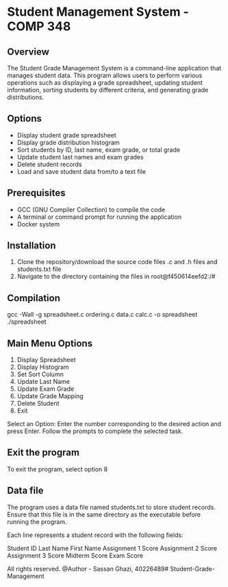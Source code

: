 # Student Management System - COMP 348

## Overview

The Student Grade Management System is a command-line application that manages student data. This program allows users to perform various operations such as displaying a grade spreadsheet, updating student information, sorting students by different criteria, and generating grade distributions.

## Options

- Display student grade spreadsheet
- Display grade distribution histogram
- Sort students by ID, last name, exam grade, or total grade
- Update student last names and exam grades
- Delete student records
- Load and save student data from/to a text file

## Prerequisites

- GCC (GNU Compiler Collection) to compile the code
- A terminal or command prompt for running the application
- Docker system

## Installation

1. Clone the repository/download the source code files .c and .h files and students.txt file
2. Navigate to the directory containing the files in root@f450614eefd2:/#

## Compilation

gcc -Wall -g spreadsheet.c ordering.c data.c calc.c -o spreadsheet
./spreadsheet

## Main Menu Options
1. Display Spreadsheet
2. Display Histogram
3. Set Sort Column
4. Update Last Name
5. Update Exam Grade
6. Update Grade Mapping
7. Delete Student
8. Exit

Select an Option: 
Enter the number corresponding to the desired action and press Enter.
Follow the prompts to complete the selected task.

## Exit the program
To exit the program, select option 8

## Data file
The program uses a data file named students.txt to store student records. Ensure that this file is in the same directory as the executable before running the program.

Each line represents a student record with the following fields:

Student ID
Last Name
First Name
Assignment 1 Score
Assignment 2 Score
Assignment 3 Score
Midterm Score
Exam Score

All rights reserved. 
@Author - Sassan Ghazi, 40226489#   S t u d e n t - G r a d e - M a n a g e m e n t 
 
 
